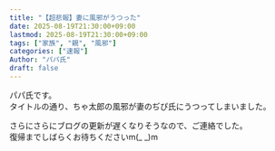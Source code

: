 ```yaml
---
title: "【超悲報】妻に風邪がうつった"
date: 2025-08-19T21:30:00+09:00
lastmod: 2025-08-19T21:30:00+09:00
tags: ["家族", "親", "風邪"]
categories: ["速報"]
Author: "パパ氏"
draft: false
---
```


パパ氏です。  
タイトルの通り、ちゃ太郎の風邪が妻のぢぴ氏にうつってしまいました。

さらにさらにブログの更新が遅くなりそうなので、ご連絡でした。  
復帰までしばらくお待ちくださいm(_ _)m
